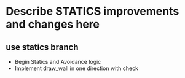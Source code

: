 # Describe STATICS improvements and changes here
## use statics branch
- Begin Statics and Avoidance logic
- Implement draw_wall in one direction with check
